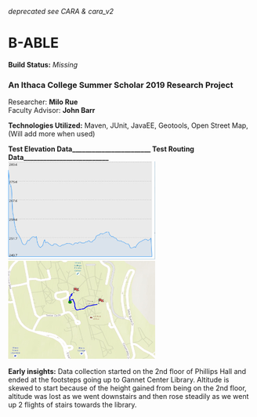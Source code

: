 *deprecated see CARA & cara_v2*

# B-ABLE

**Build Status:** *Missing*

### An Ithaca College Summer Scholar 2019 Research Project  
Researcher: **Milo Rue**  
Faculty Advisor: **John Barr**  

**Technologies Utilized:** Maven, JUnit, JavaEE, Geotools, Open Street Map, (Will add more when used)


**Test Elevation Data________________________ Test Routing Data__________________________**  
<img src="/src/main/java/BABLE/images/elevationTest.JPG" alt="elevation" title="Test Elevation Data" width="300" height="200" />
<img src="/src/main/java/BABLE/images/routingTest.JPG" alt="routing" title="Test Routing Data" width="300" height="200" />  

**Early insights:** Data collection started on the 2nd floor of Phillips Hall and ended at the footsteps going up to Gannet Center Library. Altitude is skewed to start because of the height gained from being on the 2nd floor, altitude was lost as we went downstairs and then rose steadily as we went up 2 flights of stairs towards the library.
